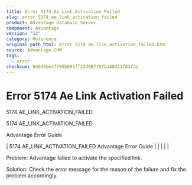 ```yaml
---
title: Error 5174 Ae Link Activation Failed
slug: error_5174_ae_link_activation_failed
product: Advantage Database Server
component: Advantage
version: "12"
category: Reference
original_path_html: error_5174_ae_link_activation_failed.htm
source: Advantage CHM
tags:
  - error
checksum: 9e0d5be4f795b093ff22d087f9fba80d21f83faa
---
```


# Error 5174 Ae Link Activation Failed

5174 AE\_LINK\_ACTIVATION\_FAILED

5174 AE\_LINK\_ACTIVATION\_FAILED

Advantage Error Guide

| 5174 AE\_LINK\_ACTIVATION\_FAILED  Advantage Error Guide |  |  |  |  |

Problem: Advantage failed to activate the specified link.

Solution: Check the error message for the reason of the failure and fix the problem accordingly.
